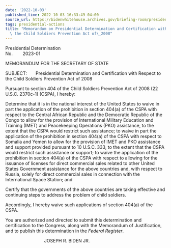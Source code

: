 ```yaml
---
date: '2022-10-03'
published_time: 2022-10-03 16:33:49-04:00
source_url: https://bidenwhitehouse.archives.gov/briefing-room/presidential-actions/2022/10/03/memorandum-on-presidential-determination-and-certification-with-respect-to-the-child-soldiers-prevention-act-of-2008/
tags: presidential-actions
title: "Memorandum on Presidential Determination and Certification with Respect to\
  \ the Child Soldiers Prevention Act of\_2008"
---
```

 
Presidential Determination  
No.        2023-01        

MEMORANDUM FOR THE SECRETARY OF STATE

SUBJECT:       Presidential Determination and Certification with Respect
to the Child Soldiers Prevention Act of 2008

Pursuant to section 404 of the Child Soldiers Prevention Act of 2008 (22
U.S.C. 2370c-1) (CSPA), I hereby:  
  
Determine that it is in the national interest of the United States to
waive in part the application of the prohibition in section 404(a) of
the CSPA with respect to the Central African Republic and the Democratic
Republic of the Congo to allow for the provision of International
Military Education and Training (IMET) and Peacekeeping Operations (PKO)
assistance, to the extent that the CSPA would restrict such assistance;
to waive in part the application of the prohibition in section 404(a) of
the CSPA with respect to Somalia and Yemen to allow for the provision of
IMET and PKO assistance and support provided pursuant to 10 U.S.C. 333,
to the extent that the CSPA would restrict such assistance or support;
to waive the application of the prohibition in section 404(a) of the
CSPA with respect to allowing for the issuance of licenses for direct
commercial sales related to other United States Government assistance
for the above countries and, with respect to Russia, solely for direct
commercial sales in connection with the International Space Station;
and  
  
Certify that the governments of the above countries are taking effective
and continuing steps to address the problem of child soldiers.   
  
Accordingly, I hereby waive such applications of section 404(a) of the
CSPA.

You are authorized and directed to submit this determination and
certification to the Congress, along with the Memorandum of
Justification, and to publish this determination in the *Federal
Register*.

                               JOSEPH R. BIDEN JR.
